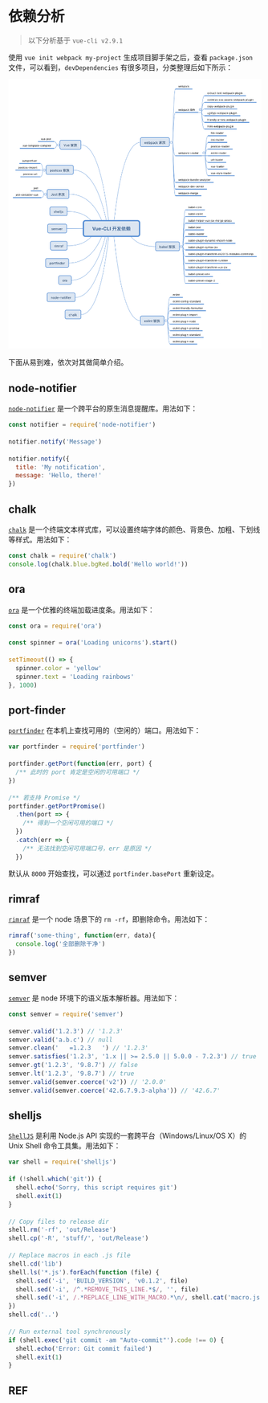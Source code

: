 # 依赖分析

> 以下分析基于 `vue-cli v2.9.1`

使用 `vue init webpack my-project` 生成项目脚手架之后，查看 `package.json` 文件，可以看到，`devDependencies` 有很多项目，分类整理后如下所示：

![vue-cli devDependencies](../img/vue-cli-dev-dep.png)

下面从易到难，依次对其做简单介绍。

## node-notifier

[`node-notifier`][node-notifier] 是一个跨平台的原生消息提醒库。用法如下：

```js
const notifier = require('node-notifier')

notifier.notify('Message')

notifier.notify({
  title: 'My notification',
  message: 'Hello, there!'
})
```

## chalk

[`chalk`][chalk] 是一个终端文本样式库，可以设置终端字体的颜色、背景色、加粗、下划线等样式。用法如下：

```js
const chalk = require('chalk')
console.log(chalk.blue.bgRed.bold('Hello world!'))
```

## ora

[`ora`][ora] 是一个优雅的终端加载进度条。用法如下：

```js
const ora = require('ora')

const spinner = ora('Loading unicorns').start()

setTimeout(() => {
  spinner.color = 'yellow'
  spinner.text = 'Loading rainbows'
}, 1000)
```

## port-finder

[`portfinder`][portfinder] 在本机上查找可用的（空闲的）端口。用法如下：

```js
var portfinder = require('portfinder')

portfinder.getPort(function(err, port) {
  /** 此时的 port 肯定是空闲的可用端口 */
})

/** 若支持 Promise */
portfinder.getPortPromise()
  .then(port => {
    /** 得到一个空闲可用的端口 */
  })
  .catch(err => {
    /** 无法找到空闲可用端口号，err 是原因 */
  })
```

默认从 `8000` 开始查找，可以通过 `portfinder.basePort` 重新设定。

## rimraf

[`rimraf`][rimraf] 是一个 node 场景下的 `rm -rf`，即删除命令。用法如下：

```js
rimraf('some-thing', function(err, data){
  console.log('全部删除干净')
})
```

## semver

[`semver`][semver] 是 node 环境下的语义版本解析器。用法如下：

```js
const semver = require('semver')

semver.valid('1.2.3') // '1.2.3'
semver.valid('a.b.c') // null
semver.clean('   =1.2.3   ') // '1.2.3'
semver.satisfies('1.2.3', '1.x || >= 2.5.0 || 5.0.0 - 7.2.3') // true
semver.gt('1.2.3', '9.8.7') // false
semver.lt('1.2.3', '9.8.7') // true　
semver.valid(semver.coerce('v2')) // '2.0.0'
semver.valid(semver.coerce('42.6.7.9.3-alpha')) // '42.6.7'
```

## shelljs

[`ShellJS`][shelljs] 是利用 Node.js API 实现的一套跨平台（Windows/Linux/OS X）的 Unix Shell 命令工具集。用法如下：

```js
var shell = require('shelljs')
 
if (!shell.which('git')) {
  shell.echo('Sorry, this script requires git')
  shell.exit(1)
}
 
// Copy files to release dir
shell.rm('-rf', 'out/Release')
shell.cp('-R', 'stuff/', 'out/Release')
 
// Replace macros in each .js file
shell.cd('lib')
shell.ls('*.js').forEach(function (file) {
  shell.sed('-i', 'BUILD_VERSION', 'v0.1.2', file)
  shell.sed('-i', /^.*REMOVE_THIS_LINE.*$/, '', file)
  shell.sed('-i', /.*REPLACE_LINE_WITH_MACRO.*\n/, shell.cat('macro.js'), file)
})
shell.cd('..')
 
// Run external tool synchronously
if (shell.exec('git commit -am "Auto-commit"').code !== 0) {
  shell.echo('Error: Git commit failed')
  shell.exit(1)
}
```

## REF

[node-notifier]: https://www.npmjs.com/package/node-notifier
[chalk]: https://www.npmjs.com/package/chalk
[ora]: https://www.npmjs.com/package/ora
[portfinder]: https://www.npmjs.com/package/portfinder
[rimraf]: https://www.npmjs.com/package/rimraf
[semver]: https://www.npmjs.com/package/semver
[shelljs]: https://www.npmjs.com/package/shelljs